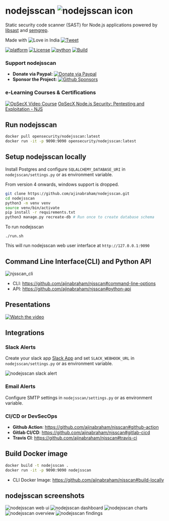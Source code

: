 # nodejsscan ![nodejsscan icon](https://user-images.githubusercontent.com/4301109/83980418-abb48b00-a8e3-11ea-99df-1d25dcc7fc28.png)

Static security code scanner (SAST) for Node.js applications powered by [libsast](https://github.com/ajinabraham/libsast) and [semgrep](https://github.com/returntocorp/semgrep).

Made with ![Love](https://cloud.githubusercontent.com/assets/4301109/16754758/82e3a63c-4813-11e6-9430-6015d98aeaab.png) in India  [![Tweet](https://img.shields.io/twitter/url?url=https://github.com/ajinabraham/nodejsscan)](https://twitter.com/intent/tweet/?text=nodejsscan,%20a%20static%20security%20code%20scanner%20for%20node.js%20applications%20by%20%40ajinabraham%20%40OpenSecurity_IN&url=https://github.com/ajinabraham/nodejsscan)

[![platform](https://img.shields.io/badge/platform-osx%2Flinux-green.svg)](https://github.com/ajinabraham/nodejsscan)
[![License](https://img.shields.io/:license-gpl3-blue.svg)](https://www.gnu.org/licenses/gpl-3.0.html)
[![python](https://img.shields.io/badge/python-3.7+-blue.svg)](https://www.python.org/downloads/)
[![Build](https://github.com/ajinabraham/nodejsscan/workflows/Test/badge.svg)](https://github.com/ajinabraham/nodejsscan/actions?query=workflow%3ATest)

### Support nodejsscan

* **Donate via Paypal:** [![Donate via Paypal](https://user-images.githubusercontent.com/4301109/76471686-c43b0500-63c9-11ea-8225-2a305efb3d87.gif)](https://paypal.me/ajinabraham)
* **Sponsor the Project:** [![Github Sponsors](https://user-images.githubusercontent.com/4301109/95517226-9e410780-098e-11eb-9ef5-7b8c7561d725.png)](https://github.com/sponsors/ajinabraham)

### e-Learning Courses & Certifications
[![OpSecX Video Course](https://user-images.githubusercontent.com/4301109/82597198-99fa8600-9b76-11ea-8243-c604bc7b06b1.png)](https://opsecx.com/index.php/product/node-js-security-pentesting-and-exploitation/?uid=github) [OpSecX Node.js Security: Pentesting and Exploitation - NJS](https://opsecx.com/index.php/product/node-js-security-pentesting-and-exploitation/?uid=github)

## Run nodejsscan

```bash
docker pull opensecurity/nodejsscan:latest
docker run -it -p 9090:9090 opensecurity/nodejsscan:latest
```

## Setup nodejsscan locally

Install Postgres and configure `SQLALCHEMY_DATABASE_URI` in `nodejsscan/settings.py` or as environment variable.

From version 4 onwards, windows support is dropped.

```bash
git clone https://github.com/ajinabraham/nodejsscan.git
cd nodejsscan
python3 -m venv venv
source venv/bin/activate
pip install -r requirements.txt
python3 manage.py recreate-db # Run once to create database schema
```

To run nodejsscan 

`./run.sh`

This will run nodejsscan web user interface at `http://127.0.0.1:9090`


## Command Line Interface(CLI) and Python API

![njsscan_cli](https://user-images.githubusercontent.com/4301109/83962395-ecbc8900-a86a-11ea-9fe7-40703a7e6d4b.gif)

* CLI: https://github.com/ajinabraham/njsscan#command-line-options
* API: https://github.com/ajinabraham/njsscan#python-api

## Presentations

[![Watch the video](https://img.youtube.com/vi/kTjICeZCvS0/hqdefault.jpg)](https://youtu.be/kTjICeZCvS0)

## Integrations

### Slack Alerts

Create your slack app [Slack App](https://api.slack.com/messaging/webhooks) and set `SLACK_WEBHOOK_URL` in `nodejsscan/settings.py` or as environment variable.

![nodejsscan slack alert](https://user-images.githubusercontent.com/4301109/83978059-d64a1800-a8d2-11ea-9ef8-7a17d8904324.png)

### Email Alerts

Configure SMTP settings in `nodejsscan/settings.py` or as environment variable.

### CI/CD or DevSecOps

* **Github Action**: https://github.com/ajinabraham/njsscan#github-action
* **Gitlab CI/CD**: https://github.com/ajinabraham/njsscan#gitlab-cicd
* **Travis CI**: https://github.com/ajinabraham/njsscan#travis-ci

## Build Docker image

```bash
docker build -t nodejsscan .
docker run -it -p 9090:9090 nodejsscan
 ```

* CLI Docker Image: https://github.com/ajinabraham/njsscan#build-locally

## nodejsscan screenshots

![nodejsscan web ui](https://user-images.githubusercontent.com/4301109/83994121-74fe6500-a923-11ea-9ad7-012113f1bb12.png)
![nodejsscan dashboard](https://user-images.githubusercontent.com/4301109/83980766-44e4a100-a8e6-11ea-9770-b179faf7f6ac.png)
![nodejsscan charts](https://user-images.githubusercontent.com/4301109/83980816-ad338280-a8e6-11ea-98b0-d94d8dededcc.png)
![nodejsscan overview](https://user-images.githubusercontent.com/4301109/83980780-62196f80-a8e6-11ea-9318-4ef97425f776.png)
![nodejsscan findings](https://user-images.githubusercontent.com/4301109/83980887-2af78e00-a8e7-11ea-91af-8d2f269d65d1.png)
